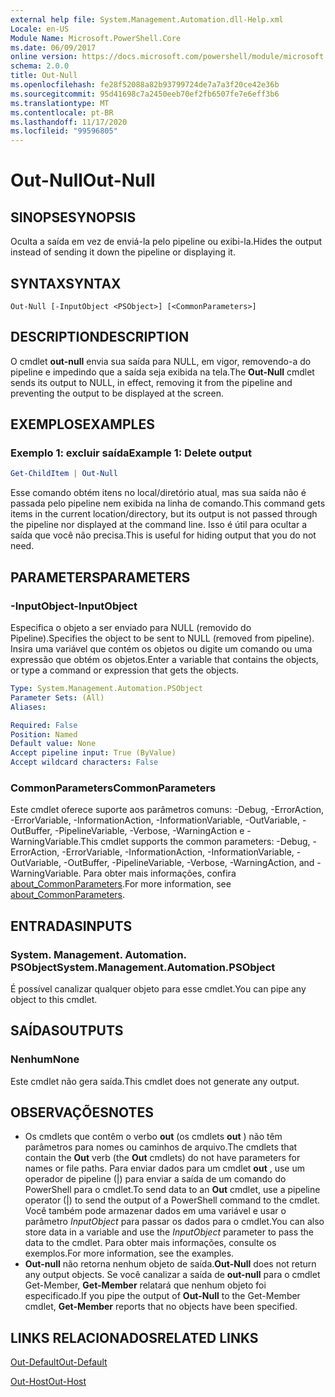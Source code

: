 ```yaml
---
external help file: System.Management.Automation.dll-Help.xml
Locale: en-US
Module Name: Microsoft.PowerShell.Core
ms.date: 06/09/2017
online version: https://docs.microsoft.com/powershell/module/microsoft.powershell.core/out-null?view=powershell-7.2&WT.mc_id=ps-gethelp
schema: 2.0.0
title: Out-Null
ms.openlocfilehash: fe28f52088a82b93799724de7a7a3f20ce42e36b
ms.sourcegitcommit: 95d41698c7a2450eeb70ef2fb6507fe7e6eff3b6
ms.translationtype: MT
ms.contentlocale: pt-BR
ms.lasthandoff: 11/17/2020
ms.locfileid: "99596805"
---
```

# <span data-ttu-id="9dbb2-102">Out-Null</span><span class="sxs-lookup"><span data-stu-id="9dbb2-102">Out-Null</span></span>

## <span data-ttu-id="9dbb2-103">SINOPSE</span><span class="sxs-lookup"><span data-stu-id="9dbb2-103">SYNOPSIS</span></span>
<span data-ttu-id="9dbb2-104">Oculta a saída em vez de enviá-la pelo pipeline ou exibi-la.</span><span class="sxs-lookup"><span data-stu-id="9dbb2-104">Hides the output instead of sending it down the pipeline or displaying it.</span></span>

## <span data-ttu-id="9dbb2-105">SYNTAX</span><span class="sxs-lookup"><span data-stu-id="9dbb2-105">SYNTAX</span></span>

```
Out-Null [-InputObject <PSObject>] [<CommonParameters>]
```

## <span data-ttu-id="9dbb2-106">DESCRIPTION</span><span class="sxs-lookup"><span data-stu-id="9dbb2-106">DESCRIPTION</span></span>

<span data-ttu-id="9dbb2-107">O cmdlet **out-null** envia sua saída para NULL, em vigor, removendo-a do pipeline e impedindo que a saída seja exibida na tela.</span><span class="sxs-lookup"><span data-stu-id="9dbb2-107">The **Out-Null** cmdlet sends its output to NULL, in effect, removing it from the pipeline and preventing the output to be displayed at the screen.</span></span>

## <span data-ttu-id="9dbb2-108">EXEMPLOS</span><span class="sxs-lookup"><span data-stu-id="9dbb2-108">EXAMPLES</span></span>

### <span data-ttu-id="9dbb2-109">Exemplo 1: excluir saída</span><span class="sxs-lookup"><span data-stu-id="9dbb2-109">Example 1: Delete output</span></span>

```powershell
Get-ChildItem | Out-Null
```

<span data-ttu-id="9dbb2-110">Esse comando obtém itens no local/diretório atual, mas sua saída não é passada pelo pipeline nem exibida na linha de comando.</span><span class="sxs-lookup"><span data-stu-id="9dbb2-110">This command gets items in the current location/directory, but its output is not passed through the pipeline nor displayed at the command line.</span></span>
<span data-ttu-id="9dbb2-111">Isso é útil para ocultar a saída que você não precisa.</span><span class="sxs-lookup"><span data-stu-id="9dbb2-111">This is useful for hiding output that you do not need.</span></span>

## <span data-ttu-id="9dbb2-112">PARAMETERS</span><span class="sxs-lookup"><span data-stu-id="9dbb2-112">PARAMETERS</span></span>

### <span data-ttu-id="9dbb2-113">-InputObject</span><span class="sxs-lookup"><span data-stu-id="9dbb2-113">-InputObject</span></span>

<span data-ttu-id="9dbb2-114">Especifica o objeto a ser enviado para NULL (removido do Pipeline).</span><span class="sxs-lookup"><span data-stu-id="9dbb2-114">Specifies the object to be sent to NULL (removed from pipeline).</span></span>
<span data-ttu-id="9dbb2-115">Insira uma variável que contém os objetos ou digite um comando ou uma expressão que obtém os objetos.</span><span class="sxs-lookup"><span data-stu-id="9dbb2-115">Enter a variable that contains the objects, or type a command or expression that gets the objects.</span></span>

```yaml
Type: System.Management.Automation.PSObject
Parameter Sets: (All)
Aliases:

Required: False
Position: Named
Default value: None
Accept pipeline input: True (ByValue)
Accept wildcard characters: False
```

### <span data-ttu-id="9dbb2-116">CommonParameters</span><span class="sxs-lookup"><span data-stu-id="9dbb2-116">CommonParameters</span></span>

<span data-ttu-id="9dbb2-117">Este cmdlet oferece suporte aos parâmetros comuns: -Debug, -ErrorAction, -ErrorVariable, -InformationAction, -InformationVariable, -OutVariable, -OutBuffer, -PipelineVariable, -Verbose, -WarningAction e -WarningVariable.</span><span class="sxs-lookup"><span data-stu-id="9dbb2-117">This cmdlet supports the common parameters: -Debug, -ErrorAction, -ErrorVariable, -InformationAction, -InformationVariable, -OutVariable, -OutBuffer, -PipelineVariable, -Verbose, -WarningAction, and -WarningVariable.</span></span> <span data-ttu-id="9dbb2-118">Para obter mais informações, confira [about_CommonParameters](https://go.microsoft.com/fwlink/?LinkID=113216).</span><span class="sxs-lookup"><span data-stu-id="9dbb2-118">For more information, see [about_CommonParameters](https://go.microsoft.com/fwlink/?LinkID=113216).</span></span>

## <span data-ttu-id="9dbb2-119">ENTRADAS</span><span class="sxs-lookup"><span data-stu-id="9dbb2-119">INPUTS</span></span>

### <span data-ttu-id="9dbb2-120">System. Management. Automation. PSObject</span><span class="sxs-lookup"><span data-stu-id="9dbb2-120">System.Management.Automation.PSObject</span></span>

<span data-ttu-id="9dbb2-121">É possível canalizar qualquer objeto para esse cmdlet.</span><span class="sxs-lookup"><span data-stu-id="9dbb2-121">You can pipe any object to this cmdlet.</span></span>

## <span data-ttu-id="9dbb2-122">SAÍDAS</span><span class="sxs-lookup"><span data-stu-id="9dbb2-122">OUTPUTS</span></span>

### <span data-ttu-id="9dbb2-123">Nenhum</span><span class="sxs-lookup"><span data-stu-id="9dbb2-123">None</span></span>

<span data-ttu-id="9dbb2-124">Este cmdlet não gera saída.</span><span class="sxs-lookup"><span data-stu-id="9dbb2-124">This cmdlet does not generate any output.</span></span>

## <span data-ttu-id="9dbb2-125">OBSERVAÇÕES</span><span class="sxs-lookup"><span data-stu-id="9dbb2-125">NOTES</span></span>

* <span data-ttu-id="9dbb2-126">Os cmdlets que contêm o verbo **out** (os cmdlets **out** ) não têm parâmetros para nomes ou caminhos de arquivo.</span><span class="sxs-lookup"><span data-stu-id="9dbb2-126">The cmdlets that contain the **Out** verb (the **Out** cmdlets) do not have parameters for names or file paths.</span></span> <span data-ttu-id="9dbb2-127">Para enviar dados para um cmdlet **out** , use um operador de pipeline (|) para enviar a saída de um comando do PowerShell para o cmdlet.</span><span class="sxs-lookup"><span data-stu-id="9dbb2-127">To send data to an **Out** cmdlet, use a pipeline operator (|) to send the output of a PowerShell command to the cmdlet.</span></span> <span data-ttu-id="9dbb2-128">Você também pode armazenar dados em uma variável e usar o parâmetro *InputObject* para passar os dados para o cmdlet.</span><span class="sxs-lookup"><span data-stu-id="9dbb2-128">You can also store data in a variable and use the *InputObject* parameter to pass the data to the cmdlet.</span></span> <span data-ttu-id="9dbb2-129">Para obter mais informações, consulte os exemplos.</span><span class="sxs-lookup"><span data-stu-id="9dbb2-129">For more information, see the examples.</span></span>
* <span data-ttu-id="9dbb2-130">**Out-null** não retorna nenhum objeto de saída.</span><span class="sxs-lookup"><span data-stu-id="9dbb2-130">**Out-Null** does not return any output objects.</span></span> <span data-ttu-id="9dbb2-131">Se você canalizar a saída de **out-null** para o cmdlet Get-Member, **Get-Member** relatará que nenhum objeto foi especificado.</span><span class="sxs-lookup"><span data-stu-id="9dbb2-131">If you pipe the output of **Out-Null** to the Get-Member cmdlet, **Get-Member** reports that no objects have been specified.</span></span>

## <span data-ttu-id="9dbb2-132">LINKS RELACIONADOS</span><span class="sxs-lookup"><span data-stu-id="9dbb2-132">RELATED LINKS</span></span>

[<span data-ttu-id="9dbb2-133">Out-Default</span><span class="sxs-lookup"><span data-stu-id="9dbb2-133">Out-Default</span></span>](Out-Default.md)

[<span data-ttu-id="9dbb2-134">Out-Host</span><span class="sxs-lookup"><span data-stu-id="9dbb2-134">Out-Host</span></span>](Out-Host.md)


